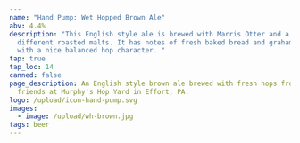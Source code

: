```yaml
---
name: "Hand Pump: Wet Hopped Brown Ale"
abv: 4.4%
description: "This English style ale is brewed with Marris Otter and a blend of
  different roasted malts. It has notes of fresh baked bread and graham crackers
  with a nice balanced hop character. "
tap: true
tap_loc: 14
canned: false
page_description: An English style brown ale brewed with fresh hops from our
  friends at Murphy's Hop Yard in Effort, PA.
logo: /upload/icon-hand-pump.svg
images:
  - image: /upload/wh-brown.jpg
tags: beer
---
```

